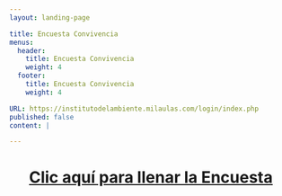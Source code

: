 ```yaml
---
layout: landing-page

title: Encuesta Convivencia
menus:
  header:
    title: Encuesta Convivencia
    weight: 4
  footer:
    title: Encuesta Convivencia
    weight: 4

URL: https://institutodelambiente.milaulas.com/login/index.php
published: false
content: |

---
```

<h1 style="text-align: center;"><a href="https://forms.gle/wT7AHQYoKNj53Bkq7">Clic aqu&iacute; para llenar la Encuesta</a></h1>
